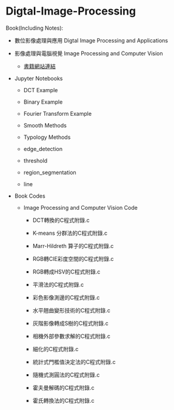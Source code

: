# Digtal-Image-Processing

Book(Including Notes): 

- 數位影像處理與應用 Digtal Image Processing and Applications

- 影像處理與電腦視覺 Image Processing and Computer Vision

  - [書籍網站連結](https://faculty.csie.ntust.edu.tw/~klchung/Prof_book_IPCV.htm)
 

- Jupyter Notebooks

  - DCT Example

  - Binary Example

  - Fourier Transform Example 

  - Smooth Methods

  - Typology Methods 
  
  - edge_detection

  - threshold

  - region_segmentation

  - line 

- Book Codes

  - Image Processing and Computer Vision Code

    - DCT轉換的C程式附錄.c

    - K-means 分群法的C程式附錄.c

    - Marr-Hildreth 算子的C程式附錄.c

    - RGB轉CIE彩度空間的C程式附錄.c

    - RGB轉成HSV的C程式附錄.c

    - 平滑法的C程式附錄.c

    - 彩色影像測邊的C程式附錄.c

    - 水平翹曲變形技術的C程式附錄.c

    - 灰階影像轉成S樹的C程式附錄.c

    - 相機外部參數求解的C程式附錄.c

    - 細化的C程式附錄.c

    - 統計式門檻值決定法的C程式附錄.c

    - 隨機式測圓法的C程式附錄.c

    - 霍夫曼解碼的C程式附錄.c

    - 霍氏轉換法的C程式附錄.c
